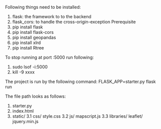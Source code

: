 Following things need to be installed:
1. flask: the framework to to the backend
2. flask_cors: to handle the cross-origin-exception
Prerequisite
1. pip install flask
2. pip install flask-cors
3. pip install geopandas
4. pip install xlrd
5. pip install Rtree

To stop running at port :5000 run following:
1. sudo lsof -i:5000
2. kill -9 xxxx


The project is run by the following command:
FLASK_APP=starter.py flask run

The file path looks as follows:

1. starter.py
2. index.html
3. static/
	3.1 css/
		style.css
	3.2 js/
		mapscript.js
	3.3 libraries/
		leaflet/
		jquery.min.js
